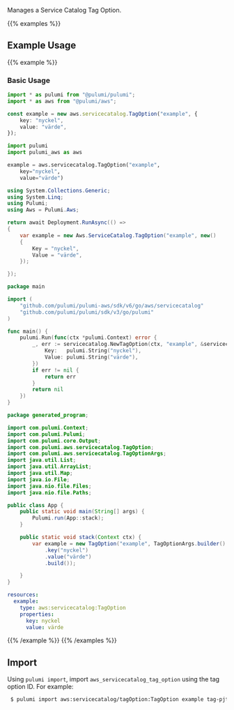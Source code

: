 Manages a Service Catalog Tag Option.

{{% examples %}}
## Example Usage
{{% example %}}
### Basic Usage

```typescript
import * as pulumi from "@pulumi/pulumi";
import * as aws from "@pulumi/aws";

const example = new aws.servicecatalog.TagOption("example", {
    key: "nyckel",
    value: "värde",
});
```
```python
import pulumi
import pulumi_aws as aws

example = aws.servicecatalog.TagOption("example",
    key="nyckel",
    value="värde")
```
```csharp
using System.Collections.Generic;
using System.Linq;
using Pulumi;
using Aws = Pulumi.Aws;

return await Deployment.RunAsync(() => 
{
    var example = new Aws.ServiceCatalog.TagOption("example", new()
    {
        Key = "nyckel",
        Value = "värde",
    });

});
```
```go
package main

import (
	"github.com/pulumi/pulumi-aws/sdk/v6/go/aws/servicecatalog"
	"github.com/pulumi/pulumi/sdk/v3/go/pulumi"
)

func main() {
	pulumi.Run(func(ctx *pulumi.Context) error {
		_, err := servicecatalog.NewTagOption(ctx, "example", &servicecatalog.TagOptionArgs{
			Key:   pulumi.String("nyckel"),
			Value: pulumi.String("värde"),
		})
		if err != nil {
			return err
		}
		return nil
	})
}
```
```java
package generated_program;

import com.pulumi.Context;
import com.pulumi.Pulumi;
import com.pulumi.core.Output;
import com.pulumi.aws.servicecatalog.TagOption;
import com.pulumi.aws.servicecatalog.TagOptionArgs;
import java.util.List;
import java.util.ArrayList;
import java.util.Map;
import java.io.File;
import java.nio.file.Files;
import java.nio.file.Paths;

public class App {
    public static void main(String[] args) {
        Pulumi.run(App::stack);
    }

    public static void stack(Context ctx) {
        var example = new TagOption("example", TagOptionArgs.builder()        
            .key("nyckel")
            .value("värde")
            .build());

    }
}
```
```yaml
resources:
  example:
    type: aws:servicecatalog:TagOption
    properties:
      key: nyckel
      value: värde
```
{{% /example %}}
{{% /examples %}}

## Import

Using `pulumi import`, import `aws_servicecatalog_tag_option` using the tag option ID. For example:

```sh
 $ pulumi import aws:servicecatalog/tagOption:TagOption example tag-pjtvagohlyo3m
```
 